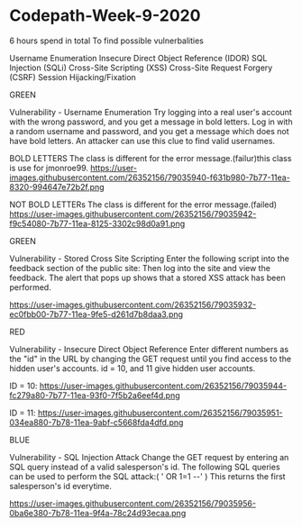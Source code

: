 # Codepath-Week-9-2020

6 hours spend in total
To find possible vulnerbalities

Username Enumeration
Insecure Direct Object Reference (IDOR)
SQL Injection (SQLi)
Cross-Site Scripting (XSS)
Cross-Site Request Forgery (CSRF)
Session Hijacking/Fixation

GREEN

Vulnerability  - Username Enumeration
Try logging into a real user's account with the wrong password, and you get a message in bold letters.
Log in with a random username and password, and you get a message which does not have bold letters.
An attacker can use this clue to find valid usernames. 

BOLD LETTERS 
The class is different for the error message.(failur)this class is use for jmonroe99.
https://user-images.githubusercontent.com/26352156/79035940-f631b980-7b77-11ea-8320-994647e72b2f.png

NOT BOLD LETTERs
The class is different for the error message.(failed)
https://user-images.githubusercontent.com/26352156/79035942-f9c54080-7b77-11ea-8125-3302c98d0a91.png

GREEN

Vulnerability  - Stored Cross Site Scripting
Enter the following script into the feedback section of the public site: <script>alert('Nilab found the XSS!');</script>
Then log into the site and view the feedback.
The alert that pops up shows that a stored XSS attack has been performed.

 https://user-images.githubusercontent.com/26352156/79035932-ec0fbb00-7b77-11ea-9fe5-d261d7b8daa3.png
 
 RED
 
Vulnerability - Insecure Direct Object Reference
Enter different numbers as the "id" in the URL by changing the GET request until you find access to the hidden user's accounts.
id = 10, and 11 give hidden user accounts.

ID = 10: https://user-images.githubusercontent.com/26352156/79035944-fc279a80-7b77-11ea-93f0-7f5b2a6eef4d.png

ID = 11: https://user-images.githubusercontent.com/26352156/79035951-034ea880-7b78-11ea-9abf-c5668fda4dfd.png

BLUE

Vulnerability - SQL Injection Attack
Change the GET request by entering an SQL query instead of a valid salesperson's id.
The following SQL queries can be used to perform the SQL attack:( ' OR 1=1 --' ) This returns the first salesperson's id everytime.

https://user-images.githubusercontent.com/26352156/79035956-0ba6e380-7b78-11ea-9f4a-78c24d93ecaa.png

